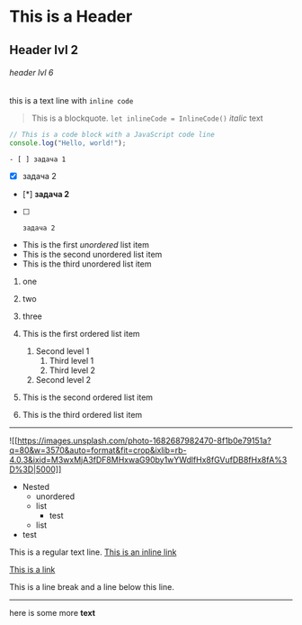# This is a Header
## Header lvl 2
###### header lvl 6

this is a text line with ```inline code```

> This is a blockquote. ```let inlineCode = InlineCode()``` *italic* text

```javascript
// This is a code block with a JavaScript code line
console.log("Hello, world!");
```

	- [ ] задача 1
- [x] задача 2
- [*] **задача 2**
- [ ]     задача 2

- This is the first *unordered* list item 
- This is the second unordered list item 
- This is the third unordered list item

1. one
2. two
3. three

1. This is the first ordered list item
	1. Second level 1
		1. Third level 1
		2. Third level 2
	2. Second level 2
2. This is the second ordered list item
3. This is the third ordered list item

***

![[https://images.unsplash.com/photo-1682687982470-8f1b0e79151a?q=80&w=3570&auto=format&fit=crop&ixlib=rb-4.0.3&ixid=M3wxMjA3fDF8MHxwaG90by1wYWdlfHx8fGVufDB8fHx8fA%3D%3D|5000]]

- Nested
	- unordered
	- list
		- test
	- list
- test

This is a regular text line. [This is an inline link](https://example.com)

[This is a link](https://example.com)

This is a line break and a line  below this line.

---

here is some more **text**
